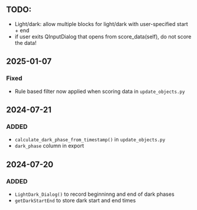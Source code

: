 ## TODO:
- Light/dark: allow multiple blocks for light/dark with user-specified start + end
- if user exits QInputDialog that opens from score_data(self), do not score the data!

## 2025-01-07
### Fixed
- Rule based filter now applied when scoring data in `update_objects.py`

## 2024-07-21
### ADDED
- `calculate_dark_phase_from_timestamp()` in `update_objects.py`
- `dark_phase` column in export

## 2024-07-20
### ADDED
- `LightDark_Dialog()` to record beginninng and end of dark phases 
- `getDarkStartEnd` to store dark start and end times
